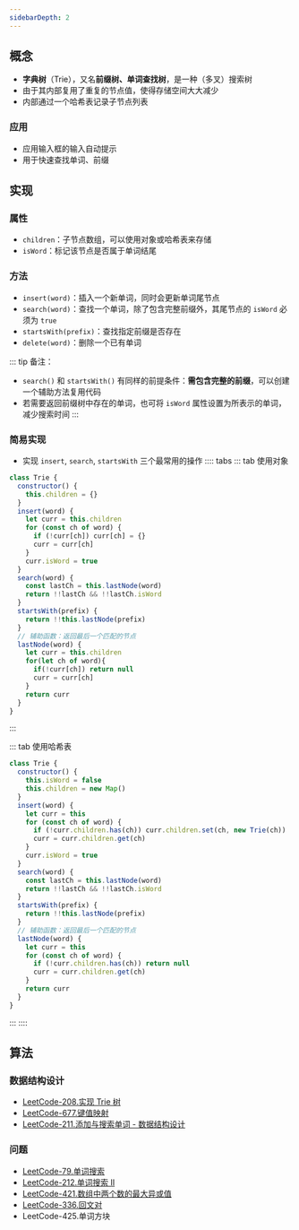 ```yaml
---
sidebarDepth: 2
---
```


## 概念

+ **字典树**（Trie），又名**前缀树、单词查找树**，是一种（多叉）搜索树
+ 由于其内部复用了重复的节点值，使得存储空间大大减少
+ 内部通过一个哈希表记录子节点列表


### 应用

+ 应用输入框的输入自动提示
+ 用于快速查找单词、前缀



## 实现

### 属性

+ `children`：子节点数组，可以使用对象或哈希表来存储
+ `isWord`：标记该节点是否属于单词结尾

### 方法
+ `insert(word)`：插入一个新单词，同时会更新单词尾节点
+ `search(word)`：查找一个单词，除了包含完整前缀外，其尾节点的 `isWord` 必须为 `true`
+ `startsWith(prefix)`：查找指定前缀是否存在
+ `delete(word)`：删除一个已有单词


::: tip 备注：
+ `search()` 和 `startsWith()` 有同样的前提条件：**需包含完整的前缀**，可以创建一个辅助方法复用代码
+ 若需要返回前缀树中存在的单词，也可将 `isWord` 属性设置为所表示的单词，减少搜索时间
:::


### 简易实现

+ 实现 `insert`, `search`, `startsWith` 三个最常用的操作
:::: tabs
::: tab 使用对象
```js
class Trie {
  constructor() {
    this.children = {}
  }
  insert(word) {
    let curr = this.children
    for (const ch of word) {
      if (!curr[ch]) curr[ch] = {}
      curr = curr[ch]
    }
    curr.isWord = true
  }
  search(word) {
    const lastCh = this.lastNode(word)
    return !!lastCh && !!lastCh.isWord
  }
  startsWith(prefix) {
    return !!this.lastNode(prefix)
  }
  // 辅助函数：返回最后一个匹配的节点
  lastNode(word) {
    let curr = this.children
    for(let ch of word){
      if(!curr[ch]) return null
      curr = curr[ch]
    }
    return curr
  }
}
```
:::

::: tab 使用哈希表
```js
class Trie {
  constructor() {
    this.isWord = false
    this.children = new Map()
  }
  insert(word) {
    let curr = this
    for (const ch of word) {
      if (!curr.children.has(ch)) curr.children.set(ch, new Trie(ch))
      curr = curr.children.get(ch)
    }
    curr.isWord = true
  }
  search(word) {
    const lastCh = this.lastNode(word)
    return !!lastCh && !!lastCh.isWord
  }
  startsWith(prefix) {
    return !!this.lastNode(prefix)
  }
  // 辅助函数：返回最后一个匹配的节点
  lastNode(word) {
    let curr = this
    for (const ch of word) {
      if (!curr.children.has(ch)) return null
      curr = curr.children.get(ch)
    }
    return curr
  }
}
```
:::
::::



## 算法

### 数据结构设计

+ [LeetCode-208.实现 Trie 树](https://leetcode-cn.com/problems/implement-trie-prefix-tree/)
+ [LeetCode-677.键值映射](https://leetcode-cn.com/problems/map-sum-pairs/)
+ [LeetCode-211.添加与搜索单词 - 数据结构设计](https://leetcode-cn.com/problems/design-add-and-search-words-data-structure/)


### 问题

+ [LeetCode-79.单词搜索](https://leetcode-cn.com/problems/word-search/)
+ [LeetCode-212.单词搜索 II](https://leetcode-cn.com/problems/word-search-ii/)
+ [LeetCode-421.数组中两个数的最大异或值](https://leetcode-cn.com/problems/maximum-xor-of-two-numbers-in-an-array/)
+ [LeetCode-336.回文对](https://leetcode-cn.com/problems/palindrome-pairs/)
+ LeetCode-425.单词方块
